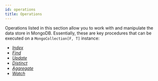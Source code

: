```yaml
---
id: operations
title: Operations
---
```


Operations listed in this section allow you to work with and manipulate the data store in MongoDB. 
Essentially, these are key procedures that can be executed on a `MongoCollection[F, T]` instance:
- *[Index](./operations/indexes.html)*
- *[Find](./operations/find.html)*
- *[Update](./operations/update.html)*
- *[Distinct](./operations/distinct.html)*
- *[Aggregate](./operations/aggregate.html)*
- *[Watch](./operations/watch.html)*